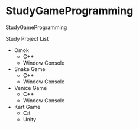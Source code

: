 # StudyGameProgramming

StudyGameProgramming

Study Project List

- Omok
  - C++
  - Window Console
- Snake Game
  - C++
  - Window Console
- Venice Game
  - C++
  - Window Console
- Kart Game
  - C#
  - Unity
